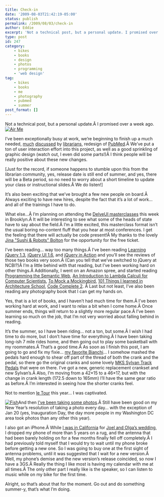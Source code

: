 ```yaml
---
title: Check-in
date: '2009-08-03T21:42:19-05:00'
status: publish
permalink: /2009/08/03/check-in
author: Eddie
excerpt: 'Not a technical post, but a personal update. I promised over a week ago.'
type: post
id: 247
category:
    - bikes
    - books
    - design
    - photos
    - programming
    - 'web design'
tag:
    - bikes
    - books
    - me
    - photography
    - pubmed
    - summer
post_format: []
---
```

Not a technical post, but a personal update.Â I promised over a week ago. [![Air Me](http://farm4.static.flickr.com/3494/3753939045_227dd6b275_m.jpg)](http://www.flickr.com/photos/ed_welker/3753939045/ "Air Me by eddie.welker, on Flickr")

I’ve been exceptionally busy at work, we’re beginning to finish up a much needed, [much](http://www.library.drexel.edu/blogs/drexelbioscience/?tag=nih) [discussed](http://laikaspoetnik.wordpress.com/2009/04/01/pubmed-changes-at-the-front-door/) by [librarians](http://eagledawg.blogspot.com/2009/05/pubmed-update-now-online-now-share-your.html), redesign of [PubMed](http://pubmed.gov).Â We’ve put a ton of user interaction effort into this project, as well as a good sprinkling of graphic design (watch out, I even did some parts!)Â I think people will be really positive about these new changes.

\[Just for the record, if someone happens to stumble upon this from the librarian community, yes, release date is still end of summer, and yes, there will be a Beta period, so no need to worry about a short timeline to update your class or instructional slides.Â We do listen!\]

It’s also been exciting that we’ve brought a few new people on board.Â Always exciting to have new hires, despite the fact that it’s a lot of work… and all of the trainings I have to do.

What else…Â I’m planning on attending the [DelveUI masterclasses](http://delvenyc.com/) this week in Brooklyn.Â It will be interesting to see what some of the heads of state have to say about the field.Â I’m a little excited, this masterclass format isn’t the usual boring no-content fluff that you hear at most conferences. I get the feeling that there will actually be code present!Â My thanks to the lovely [Jina "Sushi &amp; Robots" Bolton](http://www.sushiandrobots.com/) for the opportunity for the free ticket.

I’ve been reading… way too many things.Â I’ve been reading [Learning jQuery 1.3](http://www.packtpub.com/learning-jquery-1.3/book), [jQuery UI 1.6](http://www.packtpub.com/user-interface-library-for-jquery/book), and [jQuery in Action](http://www.amazon.com/gp/product/1933988355?ie=UTF8&tag=eddwelsblo-20&linkCode=as2&camp=1789&creative=390957&creativeASIN=1933988355) and you’ll see the reviews of those two books very soon.Â (Can you tell that we’ve switched to jQuery at NCBI?)Â I’m a little behind with that reading, but I’ve been working hard on other things.Â Additionally, I went on an Amazon spree, and started reading [Programming the Semantic Web](http://www.amazon.com/gp/product/0596153813?ie=UTF8&tag=eddwelsblo-20&linkCode=as2&camp=1789&creative=390957&creativeASIN=0596153813), [An Introduction to Lambda Calculi for Computer Scientists](http://www.amazon.com/gp/product/0954300653?ie=UTF8&tag=eddwelsblo-20&linkCode=as2&camp=1789&creative=390957&creativeASIN=0954300653), [To Mock a Mockingbird](http://www.amazon.com/gp/product/0192801422?ie=UTF8&tag=eddwelsblo-20&linkCode=as2&camp=1789&creative=390957&creativeASIN=0192801422), [101 Things I learned in Architecture School](http://www.amazon.com/gp/product/0262062666?ie=UTF8&tag=eddwelsblo-20&linkCode=as2&camp=1789&creative=390957&creativeASIN=0262062666), [Code Complete 2](http://www.amazon.com/gp/product/0735619670?ie=UTF8&tag=eddwelsblo-20&linkCode=as2&camp=1789&creative=390957&creativeASIN=0735619670). Â Last but not least, I’ve also been reading any photography book that I can get my hands on.

Yes, that is a lot of books, and I haven’t had much time for them.Â I’ve been working hard at work, and I want to relax a bit when I come home.Â Once summer ends, things will return to a slightly more regular pace.Â I’ve been learning so much on the job, that I’m not very worried about falling behind in reading.

It’s the summer, so I have been riding… not a ton, but some.Â I wish I had time to do more, but I don’t have time for everything.Â I have been taking long-ish 7 mile rides home, and then going out to play some basketball with my roommates.Â That’s a good time.Â As soon as I finish this post, I am going to go and fix my fixie… [my favorite Bianchi](http://www.flickr.com/photos/ed_welker/499906278/)… I somehow mashed the pedals hard enough to shear off part of the thread of both the crank and the pedal, so there go the original cranks and some lovely [MKS Sylvan Track Pedals](http://sheldonbrown.com/harris/pedals.html#platform) that were on there. I’ve got a new, generic replacement crankset and new Sylvan’s.Â Also, I’m moving from a 42×15 to a 46×17, but with the change in crank length (172.5 down to 165mm) I’ll have the same gear ratio as before.Â I’m interested in seeing how the shorter cranks feel.

Not to mention [le Tour](http://www.letour.fr/us/homepage_horscourseTDF.html) this year… I was captivated.

[![Fish](http://farm3.static.flickr.com/2670/3686013626_b14883b58f_m.jpg)](http://www.flickr.com/photos/ed_welker/3686013626/ "Fish by eddie.welker, on Flickr")And then [I’ve been taking some photos](http://www.flickr.com/photos/ed_welker/).Â Still have been good on my New Year’s resolution of taking a photo every day… with the exception of Jan 20 (yes, Inauguration Day, the day more people in my Washington DC area took photos than any other this year).

I also got an iPhone.Â While [I was in California](http://www.flickr.com/photos/ed_welker/sets/72157620701884345/) for [Joel and Olga’s wedding](http://www.flickr.com/photos/ed_welker/sets/72157620771003449/), I dropped my phone of more than 5 years on a rug, and the antenna that had been barely holding on for a few months finally fell off completely.Â I had previously told myself that I would try to wait until my phone broke before getting a new one. So I was going to buy one at the first sight of antenna problems, until it was suggested that I wait for a new version.Â Well, my phone’s demise and the new version’s release coincided, so now I have a 3GS.Â Really the thing I like most is having my calendar with me at all times.Â The only other part I really like is the speaker, so I can listen to music while on my bike for the first time.

Alright, so that’s about that for the moment. Go out and do something summer-y, that’s what I’m doing.